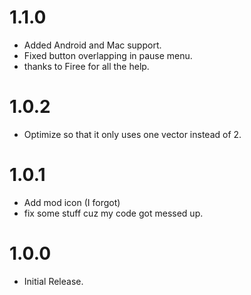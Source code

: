 # 1.1.0
- Added Android and Mac support.
- Fixed button overlapping in pause menu.
- thanks to Firee for all the help.

# 1.0.2
- Optimize so that it only uses one vector instead of 2.

# 1.0.1
- Add mod icon (I forgot)
- fix some stuff cuz my code got messed up.

# 1.0.0
- Initial Release.